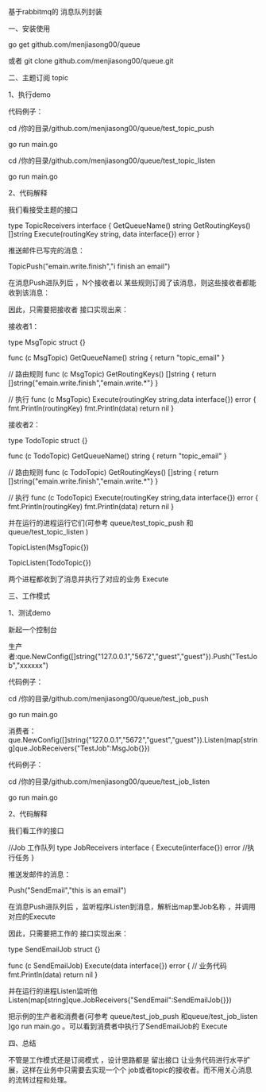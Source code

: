 基于rabbitmq的 消息队列封装 

一、安装使用 

go get github.com/menjiasong00/queue

或者 git clone github.com/menjiasong00/queue.git
 



二、主题订阅 topic 

1、执行demo

代码例子：

cd /你的目录/github.com/menjiasong00/queue/test_topic_push  

go run main.go 

cd /你的目录/github.com/menjiasong00/queue/test_topic_listen  

go run main.go 


2、代码解释

我们看接受主题的接口

type TopicReceivers interface {
	GetQueueName() string
	GetRoutingKeys() []string
	Execute(routingKey string, data interface{}) error
}

推送邮件已写完的消息：

TopicPush("emain.write.finish","i finish an email")

在消息Push进队列后 ，N个接收者以 某些规则订阅了该消息，则这些接收者都能收到该消息： 

因此，只需要把接收者 接口实现出来：

接收者1：

type MsgTopic struct {}

func (c MsgTopic) GetQueueName() string {
	return "topic_email"
}

// 路由规则
func (c MsgTopic) GetRoutingKeys() []string {
	return []string{"emain.write.finish","emain.write.*"}
}

// 执行
func (c MsgTopic) Execute(routingKey string,data interface{}) error {
	fmt.Println(routingKey)
	fmt.Println(data)
	return nil
}

接收者2：

type TodoTopic struct {}

func (c TodoTopic) GetQueueName() string {
	return "topic_email"
}

// 路由规则
func (c TodoTopic) GetRoutingKeys() []string {
	return []string{"emain.write.finish","emain.write.*"}
}

// 执行
func (c TodoTopic) Execute(routingKey string,data interface{}) error {
	fmt.Println(routingKey)
	fmt.Println(data)
	return nil
}

并在运行的进程运行它们(可参考 queue/test_topic_push 和queue/test_topic_listen ) 

 TopicListen(MsgTopic{})  

 TopicListen(TodoTopic{}) 

两个进程都收到了消息并执行了对应的业务 Execute


三、工作模式 

1、测试demo

新起一个控制台

生产者:que.NewConfig([]string{"127.0.0.1","5672","guest","guest"}).Push("TestJob","xxxxxx")

代码例子：

cd /你的目录/github.com/menjiasong00/queue/test_job_push  

go run main.go 

消费者：que.NewConfig([]string{"127.0.0.1","5672","guest","guest"}).Listen(map[string]que.JobReceivers{"TestJob":MsgJob{}})

代码例子：

cd /你的目录/github.com/menjiasong00/queue/test_job_listen  

go run main.go 

2、代码解释

我们看工作的接口

//Job 工作队列
type JobReceivers interface {
	Execute(interface{}) error //执行任务
}


推送发邮件的消息：

Push("SendEmail","this is an email")

在消息Push进队列后 ，监听程序Listen到消息，解析出map里Job名称 ，并调用对应的Execute

因此，只需要把工作的 接口实现出来：

type SendEmailJob struct {}

func (c SendEmailJob) Execute(data interface{}) error {
	// 业务代码
	fmt.Println(data)
	return nil
}

并在运行的进程Listen监听他  Listen(map[string]que.JobReceivers{"SendEmail":SendEmailJob{}}) 

把示例的生产者和消费者(可参考 queue/test_job_push 和queue/test_job_listen )go run main.go 。可以看到消费者中执行了SendEmailJob的 Execute


 

四、总结

不管是工作模式还是订阅模式 ，设计思路都是 留出接口 让业务代码进行水平扩展，这样在业务中只需要去实现一个个 job或者topic的接收者。而不用关心消息的流转过程和处理。





